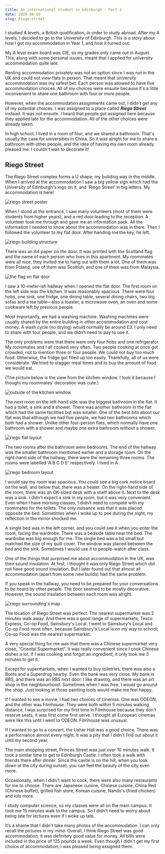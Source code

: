 ```yaml
---
title: An international student in Edinburgh - Part 2
date: 2020-06-16
slug: Riego-street
---
```


I studied A levels, a British qualification, in order to study abroad. After my A levels, I decided to go to the University of Edinburgh. This is a story about how I got my accommodation in Year 1, and how it turned out.

My A level exam board was CIE, so my grades only came out in August. This, along with some personal issues, meant that I applied for university accommodation quite late.

Renting accommodation privately was not an option since I was not in the UK and could not view flats in person. That meant that university accommodation was my safest bet. Each person was allowed to have five accommodation choices. All of my choices were ensuite because it's a little inconvenient to share one bathroom with four or more people.

However, when the accommodation assignments came out, I didn't get any of my potential choices. I was assigned to a place called ***Riego Street*** instead. It was not ensuite. I heard that people got assigned here because they applied late for the accommodation. All of the other choices were already taken.

In high school, I lived in a room of four, and we shared a bathroom. That's usually the case for universities in China. So it was alright for me to share a bathroom with other people, and the idea of having my own room already pleased me. I couldn't wait to decorate it!

## Riego Street
The Riego Street complex forms a U shape; my building was in the middle. When I arrived at the accommodation I saw a big yellow sign which had the University of Edinburgh's logo on it, and 'Riego Street' in big letters. My accommodation is here!

![riego street poster](../assets/reigo/riegostreet.jpg)

When I stood at the entrance, I saw many volunteers (most of them were students from higher years), and a red door leading to the reception. A volunteer took me through and gave me an information pack. All the information I needed to know about the accommodation was in there. Then I followed the volunteer to my flat door. After handing me the key, he left.

![riego building structure](../assets/reigo/riegobuilding.jpg)

There was an A4 paper on the door. It was printed with the Scotland flag and the name of each person who lives in this apartment. My roommates were all nice, they invited me to hang out with them a lot. One of them was from Poland, one of them was Scottish, and one of them was from Malaysia.

![the flag on flat door](../assets/reigo/flatdoorflag.jpg)

I saw a 10-meter-ish hallway when I opened the flat door. The first room on the left side was the kitchen. It was reasonably spacious. There were four hobs, one sink, one fridge, one dining table, several dining chairs, two big sofas and a tea table—also a toaster, a microwave oven, an oven and some cookware left by previous people.

Most importantly, we had a washing machine. Washing machines were usually shared by the entire building in other accommodation and cost money. A wash cycle (no drying) would normally be around £3. I only need to share with four people, and we didn't need to pay to use it.

The only problems were that there were only four hobs and one refrigerator. My roommates and I all cooked very often. Two people cooking at once got crowded, not to mention three or four people. We could not buy too much food. Otherwise, the fridge got filled up too easily. Thankfully, all of us were considerate. We tried to stagger meal times and to buy the amount of food we would eat.

(The picture below is the view from the kitchen window. I took it because I thought my roommates' decoration was cute.)

![outside of the kitchen window](../assets/reigo/kitchenwindowoutside.jpg)

The next room on the left-hand side was the biggest bathroom in the flat. It had a toilet, a sink and a shower. There was another bathroom in the flat which had the same facilities but was smaller. One of the best bits about our flat was that although we had five people, we had two bathrooms which both had a shower. Unlike other four-person flats, which normally have one bathroom with a shower and maybe one extra bathroom without a shower.

![riego flat layout](../assets/reigo/riegoflatlayout.jpg)

The two rooms after the bathroom were bedrooms. The end of the hallway was the smaller bathroom mentioned earlier and a storage room. On the right-hand side of the hallway, there were the remaining three rooms. The rooms were labelled 'A B C D E' respectively. I lived in A.

![riego bedroom layout](../assets/reigo/riegobedroomlayout.jpg)

I would say my room was spacious. You could see a big cork notice board on the wall, and below that, there was a heater. On the right-hand side of the room, there was an OK-sized desk with a shelf above it. Next to the desk was a sink. I didn't expect a sink in my room, but it was very convenient. Even when I have morning classes, I didn't need to compete with my roommates for the toilets. The only nuisance was that it was placed opposite the bed. Sometimes when I woke up to pee during the night, my reflection in the mirror shocked me.

A single bed was in the left corner, and you could see it when you enter the room, facing the wardrobe. There was a bedside table near the bed. The wardrobe was big enough for me. The single bed was a bit small but matched the size of my quilt cover. The window was placed between the bed and the sink. Sometimes I would use it to people-watch after class.

One of the things that surprised me about accommodation in the UK, was their sound insulation. At first, I thought it was only Riego Street which did not have good sound insulation. But I later found out that almost all accommodation (apart from some new builds) had the same problem.

If you speak in the hallway, you need to be prepared for your conversations to be heard by other people. The door seemed to be mostly decorative. However, the sound insulation between each room was alright.

![riego surrounding's map](../assets/reigo/riegosurroundingsmap.png)

The location of Riego Street was perfect. The nearest supermarket was 2 minutes walk away. And there was a good range of supermarkets; Tesco Express, Co-op Food, Sainsbury's Local. I went to Sainsbury's Local and Co-op Food most often, because Sainsbury's Local is on my way to school; Co-op Food was the nearest supermarket.

A very special thing for me was that there was a Chinese supermarket very close, “Oriental Supermarket”. It was really convenient since I cook Chinese dishes a lot. If I was cooking and forgot an ingredient, it only took me 3 minutes to get it.

Except for supermarkets, when I wanted to buy toiletries, there was also a Boots and a Superdrug nearby. Even the bank was very close. My bank is RBS, and there was an RBS next door. I like drawing, and there was an art shop in the neighbourhood. Sometimes when I was free, I would go around the shop. Just looking at those painting tools would make me feel happy.

If I wanted to see a movie, I had two choices of cinemas. One was ODEON, and the other was Filmhouse. They were both within 5 minutes walking distance. I was surprised for my first time in Filmhouse because they don't reserve seats, it was first come first serve. I thought all European cinemas were like this until I went to ODEON. Filmhouse was unusual.

If I wanted to go to a concert, the Usher Hall was a good choice. There was a performance almost every night. It was a pity that I didn't find out about it until my second year.

The main shopping street, Princes Street was just over 10 minutes walk. It took a similar time to get to Edinburgh Castle. I often took a walk with friends there after dinner. Since the castle is on the hill, when you look down at the city during sunset, you can feel the beauty of the city even more.

Occasionally, when I didn't want to cook, there were also many restaurants for me to choose. There are Japanese cuisine, Chinese cuisine, China Red (Chinese buffet), grilled fish store, Korean cuisine, Nando's (fried chicken) and lots more.

I study computer science, so my classes were all on the main campus. It took me 15 minutes walk to the campus. So I didn't need to worry about being late for lectures even if I woke up late.

It’s a shame that I didn't take many photos of the accommodation. I can only recall the pictures in my mind. Overall, I think Riego Street was good accommodation, it was definitely good value for money. All bills were included in the price of 125 pounds a week. Even though I didn't get my first choice of accommodation, I was pleased being assigned there.
